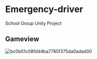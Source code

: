 # Emergency-driver
School Group Unity Project
## Gameview
![bc0b51c08fdd4ba7785f375da0adad00](https://github.com/user-attachments/assets/52ec1b51-f514-4a6b-9343-614f495909c0)
